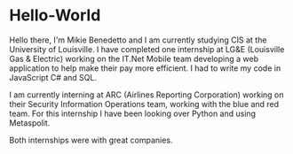 # Hello-World

Hello there, I'm Mikie Benedetto and I am currently studying CIS at the University of Louisville.  I have completed one internship at LG&E (Louisville Gas & Electric) working on the IT.Net Mobile team developing a web application to help make their pay more efficient.  I had to write my code in JavaScript C# and SQL.

I am currently interning at ARC (Airlines Reporting Corporation) working on their Security Information Operations team, working with the blue and red team. For this internship I have been looking over Python and using Metaspolit.

Both internships were with great companies.

